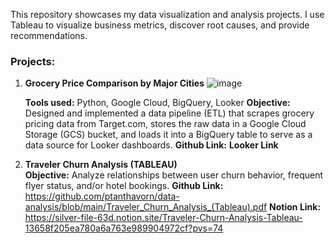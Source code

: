 This repository showcases my data visualization and analysis projects. I use Tableau to visualize business metrics, discover root causes, and provide recommendations.

### Projects:

1. **Grocery Price Comparison by Major Cities**
   ![image](https://github.com/user-attachments/assets/ea15f842-54aa-4755-9829-638a2b98e74a)

   **Tools used:** Python, Google Cloud, BigQuery, Looker
   **Objective:** Designed and implemented a data pipeline (ETL) that scrapes grocery pricing data from Target.com, stores the raw data in a Google Cloud Storage (GCS) bucket, and loads it    into a BigQuery table to serve as a data source for Looker dashboards.
   **Github Link:** 
   **Looker Link**

3. **Traveler Churn Analysis (TABLEAU)**   
   **Objective:** Analyze relationships between user churn behavior, frequent flyer status, and/or hotel bookings.
   **Github Link:** https://github.com/ptanthavorn/data-analysis/blob/main/Traveler_Churn_Analysis_(Tableau).pdf
   **Notion Link:** https://silver-file-63d.notion.site/Traveler-Churn-Analysis-Tableau-13658f205ea780a6a763e989904972cf?pvs=74

